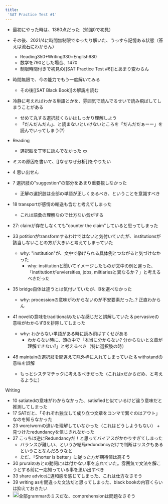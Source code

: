 ```yaml
---
title:
 'SAT Practice Test #1'
---
```


- 最初にやった時は、1380点だった（勉強0で初見）
- その後、2021/4に時間無制限でゆったり解いた、うっすら記憶ある状態（答えは流石にわからん）
    - Reading350+Writing330=English680
    - 数学を790とした場合、1470
    - 制限時間付きで初見の[[SAT Practice Test #6]]とあまり変わらん

- 時間無限で、今の能力でもう一度解いてみる
    - その後[[SAT Black Book]]の解説を読む

- 冷静に考えればわかる単語とかを、雰囲気で読んでるせいで読み飛ばしてしまうことがある
    - せめて丸する選択肢くらいはしっかり理解しよう
    - 「だんだんだん」、と読まないといけないところを「だんだだぁーー」を読んでいってしまう(?)

- Reading
    - 選択肢を丁寧に読んでなかった xx

- ミスの原因を書いて、[[なぜなぜ分析]]をやりたい
- 4 思い出せん
- 7 選択肢の"suggestion"の部分をあまり重要視しなかった
    - 正解の選択肢は全部の単語が正しくあるべき、ということを意識すべき
- 18 transportが感情の輸送も含むと考えてしまった
    - これは語彙の理解なので仕方ない気がする
- 27: claimが存在しなくても"counter the claim"していると思ってしまった
- 33 potitionがtransformするわけではないと気付いていたが、institutionsが該当しないことの方が大きいと考えてしまっていた
    - why: "institution"が、文中で挙げられる具体例とつながると気づけなかった
        - why: institutionと聞いてイメージしたものが文中の例と違った、「institutionがunviersities, jobs, miltiariesと異なるか？」と考えるべきだった
- 35 bridge自体は違うとは気付いていたが、Bを選べなかった
    - why: processionの意味がわからないのが不安要素だった..? 正直わからん
- 41 novelの意味をtraditionalみたいな感じだと誤解していた & pervasiveの意味がわからずBを排除してしまった
    - why: わからない単語がある時に読み飛ばすくせがある
        - わからない時に、頭の中で「本当に分からない? 分からないと文章が理解できない?」と考えるべき（特に選択肢の時）
- 48 maintainの選択肢を間違えて除外枠に入れてしまっていた & withstandの意味を誤解
    - もっとシステマチックに考えるべきだった（これはxだからだめ、と考えるように）

Writing
- 10 satiatedの意味がわからなかった、satisfiedと似ているけど違う意味だと推測してしまった
- 17 SATだと、「それぞれ独立して成り立つ文章をコンマで繋ぐのはアウト」なのを知らなかった
- 23 wore/wornの違いを理解していなかった（これはどうしようもない） + 見つけたredundancyを信じきれなかった
- 27 こっちは逆にRedundancyだ！と思ってバイアスがかかりすぎてしまった
    - バランスが難しい、というか結局redundancyだけで判断はリスクもあるということなんだろうなと
    - ただ、「Shorter is better」に従った方が期待値は高そう
- 30 pruralのあとの動詞にsは付かない事を忘れていた。雰囲気で文法を解こうとする前に一応知っている事を思い出すべき
- 33 share adviceに違和感を感じてしまった、これは仕方なさそう
- 39 writing asを間違った文法だと思ってしまった、black bookの内容くらいは抑えておきたい
- <img src='https://scrapbox.io/api/pages/blu3mo-public/blu3mo/icon' alt='blu3mo.icon' height="19.5"/>全部grammarのミスだな、comprehensionは問題なさそう
